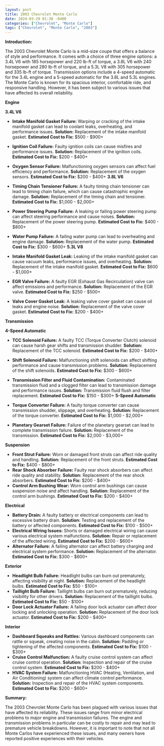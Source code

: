 ```yaml
---
layout: post
title: 2003 Chevrolet Monte Carlo
date: 2024-03-29 01:38 -0400
categories: ["Chevrolet", "Monte Carlo"]
tags: ["Chevrolet", "Monte Carlo", "2003"]
---
```

**Introduction:**

The 2003 Chevrolet Monte Carlo is a mid-size coupe that offers a balance of style and performance. It comes with a choice of three engine options: a 3.4L V6 with 185 horsepower and 220 lb-ft of torque, a 3.8L V6 with 240 horsepower and 280 lb-ft of torque, and a 5.3L V8 with 305 horsepower and 335 lb-ft of torque. Transmission options include a 4-speed automatic for the 3.4L engine and a 5-speed automatic for the 3.8L and 5.3L engines. The Monte Carlo is known for its spacious interior, comfortable ride, and responsive handling. However, it has been subject to various issues that have affected its overall reliability.

**Engine**

**3.4L V6**

* **Intake Manifold Gasket Failure:** Warping or cracking of the intake manifold gasket can lead to coolant leaks, overheating, and performance issues. **Solution:** Replacement of the intake manifold gasket. **Estimated Cost to Fix:** $500 - $900+
* **Ignition Coil Failure:** Faulty ignition coils can cause misfires and performance issues. **Solution:** Replacement of the ignition coils. **Estimated Cost to Fix:** $200 - $400+
* **Oxygen Sensor Failure:** Malfunctioning oxygen sensors can affect fuel efficiency and performance. **Solution:** Replacement of the oxygen sensors. **Estimated Cost to Fix:** $200 - $400+
**3.8L V6**

* **Timing Chain Tensioner Failure:** A faulty timing chain tensioner can lead to timing chain failure, which can cause catastrophic engine damage. **Solution:** Replacement of the timing chain and tensioner. **Estimated Cost to Fix:** $1,000 - $2,000+
* **Power Steering Pump Failure:** A leaking or failing power steering pump can affect steering performance and cause noises. **Solution:** Replacement of the power steering pump. **Estimated Cost to Fix:** $400 - $800+
* **Water Pump Failure:** A failing water pump can lead to overheating and engine damage. **Solution:** Replacement of the water pump. **Estimated Cost to Fix:** $300 - $600+
**5.3L V8**

* **Intake Manifold Gasket Leak:** Leaking of the intake manifold gasket can cause vacuum leaks, performance issues, and overheating. **Solution:** Replacement of the intake manifold gasket. **Estimated Cost to Fix:** $600 - $1,000+
* **EGR Valve Failure:** A faulty EGR (Exhaust Gas Recirculation) valve can affect emissions and performance. **Solution:** Replacement of the EGR valve. **Estimated Cost to Fix:** $250 - $500+
* **Valve Cover Gasket Leak:** A leaking valve cover gasket can cause oil leaks and engine noise. **Solution:** Replacement of the valve cover gasket. **Estimated Cost to Fix:** $200 - $400+

**Transmission**

**4-Speed Automatic**

* **TCC Solenoid Failure:** A faulty TCC (Torque Converter Clutch) solenoid can cause harsh gear shifts and transmission shudder. **Solution:** Replacement of the TCC solenoid. **Estimated Cost to Fix:** $200 - $400+
* **Shift Solenoid Failure:** Malfunctioning shift solenoids can affect shifting performance and cause transmission problems. **Solution:** Replacement of the shift solenoids. **Estimated Cost to Fix:** $300 - $600+
* **Transmission Filter and Fluid Contamination:** Contaminated transmission fluid and a clogged filter can lead to transmission damage and performance issues. **Solution:** Transmission fluid flush and filter replacement. **Estimated Cost to Fix:** $150 - $300+
**5-Speed Automatic**

* **Torque Converter Failure:** A faulty torque converter can cause transmission shudder, slippage, and overheating. **Solution:** Replacement of the torque converter. **Estimated Cost to Fix:** $1,000 - $2,000+
* **Planetary Gearset Failure:** Failure of the planetary gearset can lead to complete transmission failure. **Solution:** Replacement of the transmission. **Estimated Cost to Fix:** $2,000 - $3,000+

**Suspension**

* **Front Strut Failure:** Worn or damaged front struts can affect ride quality and handling. **Solution:** Replacement of the front struts. **Estimated Cost to Fix:** $400 - $800+
* **Rear Shock Absorber Failure:** Faulty rear shock absorbers can affect ride quality and stability. **Solution:** Replacement of the rear shock absorbers. **Estimated Cost to Fix:** $200 - $400+
* **Control Arm Bushing Wear:** Worn control arm bushings can cause suspension noise and affect handling. **Solution:** Replacement of the control arm bushings. **Estimated Cost to Fix:** $200 - $400+

**Electrical**

* **Battery Drain:** A faulty battery or electrical components can lead to excessive battery drain. **Solution:** Testing and replacement of the battery or affected components. **Estimated Cost to Fix:** $100 - $500+
* **Electrical Wiring Issues:** Shorts or damaged electrical wiring can cause various electrical system malfunctions. **Solution:** Repair or replacement of the affected wiring. **Estimated Cost to Fix:** $200 - $600+
* **Alternator Failure:** A failing alternator can affect battery charging and electrical system performance. **Solution:** Replacement of the alternator. **Estimated Cost to Fix:** $300 - $600+

**Exterior**

* **Headlight Bulb Failure:** Headlight bulbs can burn out prematurely, affecting visibility at night. **Solution:** Replacement of the headlight bulbs. **Estimated Cost to Fix:** $50 - $100+
* **Taillight Bulb Failure:** Taillight bulbs can burn out prematurely, reducing visibility for other drivers. **Solution:** Replacement of the taillight bulbs. **Estimated Cost to Fix:** $50 - $100+
* **Door Lock Actuator Failure:** A failing door lock actuator can affect door locking and unlocking operation. **Solution:** Replacement of the door lock actuator. **Estimated Cost to Fix:** $200 - $400+

**Interior**

* **Dashboard Squeaks and Rattles:** Various dashboard components can rattle or squeak, creating noise in the cabin. **Solution:** Padding or tightening of the affected components. **Estimated Cost to Fix:** $100 - $300+
* **Cruise Control Malfunction:** A faulty cruise control system can affect cruise control operation. **Solution:** Inspection and repair of the cruise control system. **Estimated Cost to Fix:** $200 - $400+
* **HVAC System Failure:** Malfunctioning HVAC (Heating, Ventilation, and Air Conditioning) system can affect climate control performance. **Solution:** Inspection and repair of the HVAC system components. **Estimated Cost to Fix:** $200 - $600+

**Summary:**

The 2003 Chevrolet Monte Carlo has been plagued with various issues that have affected its reliability. These issues range from minor electrical problems to major engine and transmission failures. The engine and transmission problems in particular can be costly to repair and may lead to premature vehicle breakdowns. However, it is important to note that not all Monte Carlos have experienced these issues, and many owners have reported positive experiences with their vehicles.
